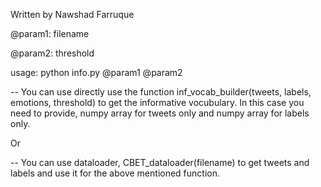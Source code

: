 Written by Nawshad Farruque

@param1: filename

@param2: threshold

usage: python info.py @param1 @param2

-- You can use directly use the function inf_vocab_builder(tweets, labels, emotions, threshold) to get the informative vocubulary. In this case you need to provide, numpy 
array for tweets only and numpy array for labels only.

Or

-- You can use dataloader, CBET_dataloader(filename) to get tweets and labels and use it for the above mentioned 
function. 
